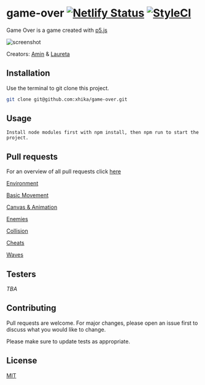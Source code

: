 # game-over [![Netlify Status](https://api.netlify.com/api/v1/badges/8d641f43-eccd-450d-8b6b-2d4ce49def79/deploy-status)](https://app.netlify.com/sites/blissful-payne-164eaf/deploys) [![StyleCI](https://github.styleci.io/repos/185988222/shield?branch=master)](https://github.styleci.io/repos/185988222)

Game Over is a game created with [p5.js](https://p5js.org/)

![screenshot](preview.gif)

Creators:
[Amin](https://github.com/Amin-Mohamed) &
[Laureta](https://github.com/xhika)


## Installation

Use the terminal to git clone this project.

```bash
git clone git@github.com:xhika/game-over.git
```

## Usage

```
Install node modules first with npm install, then npm run to start the project.
```
## Pull requests
For an overview of all pull requests click [here](https://github.com/xhika/game-over/pulls?q=is%3Apr+sort%3Aupdated-desc+is%3Aclosed)

[Environment](https://github.com/xhika/game-over/pull/3)

[Basic Movement](https://github.com/xhika/game-over/pull/2)

[Canvas & Animation](https://github.com/xhika/game-over/pull/1)

[Enemies](https://github.com/xhika/game-over/pull/11)

[Collision](https://github.com/xhika/game-over/pull/8)

[Cheats](https://github.com/xhika/game-over/pull/21)

[Waves](https://github.com/xhika/game-over/pull/27)

## Testers
*TBA*

## Contributing
Pull requests are welcome. For major changes, please open an issue first to discuss what you would like to change.

Please make sure to update tests as appropriate.

## License
[MIT](https://choosealicense.com/licenses/mit/)

